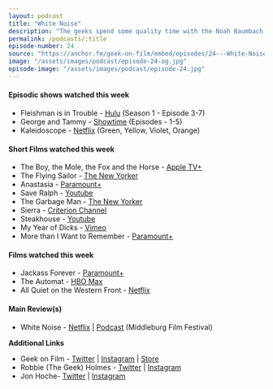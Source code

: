 ```yaml
---
layout: podcast
title: "White Noise"
description: "The geeks spend some quality time with the Noah Baumbach's adaptation of Don DeLillo's novel White Noise."
permalink: /podcasts/:title
episode-number: 24
source: "https://anchor.fm/geek-on-film/embed/episodes/24---White-Noise-e1t63sv"
image: "/assets/images/podcast/episode-24-og.jpg"
episode-image: "/assets/images/podcast/episode-24.jpg"
---
```

<h4><strong>Episodic shows watched this week</strong></h4>
<ul>
 <li>Fleishman is in Trouble - <a href="https://www.hulu.com/series/fleishman-is-in-trouble-710e51f8-3387-404d-8b07-e7c9b766d11c"><u>Hulu</u></a> (Season 1 - Episode 3-7)</li>
 <li>George and Tammy - <a href="https://www.sho.com/george-and-tammy"><u>Showtime</u></a> (Episodes - 1-5)</li>
 <li>Kaleidoscope - <a href="https://www.netflix.com/watch/81026905?source=35"><u>Netflix</u></a> (Green, Yellow, Violet, Orange)</li>
</ul>
<h4><strong>Short Films watched this week</strong></h4>
<ul>
 <li>The Boy, the Mole, the Fox and the Horse - <a href="https://tv.apple.com/us/movie/the-boy-the-mole-the-fox-and-the-horse/umc.cmc.2aenzye90tqkj7iy0131oom9x"><u>Apple TV+</u></a></li>
  <li>The Flying Sailor - <a href="https://www.newyorker.com/video/watch/the-new-yorker-documentary-flying-sailor"><u>The New Yorker</u></a></li>
  <li>Anastasia - <a href="https://www.paramountplus.com/movies/video/2jX2Jk8zI_730uXuNU36QH9_bM_eYacO/"><u>Paramount+</u></a></li>
  <li>Save Ralph - <a href="https://youtu.be/G393z8s8nFY"><u>Youtube</u></a></li>
  <li>The Garbage Man - <a href="https://www.newyorker.com/video/watch/the-new-yorker-documentary-the-garbage-man"><u>The New Yorker</u></a></li>
  <li>Sierra - <a href="https://www.criterionchannel.com/30-minutes-or-less/videos/sierra"><u>Criterion Channel</u></a></li>
  <li>Steakhouse - <a href="https://www.youtube.com/watch?v=W7itWOILlSw"><u>Youtube</u></a></li>
  <li>My Year of Dicks - <a href="https://vimeo.com/785947192"><u>Vimeo</u></a></li>
  <li>More than I Want to Remember - <a href="https://www.paramountplus.com/movies/video/ACtZEzlz9XrDI_rN3Z9uRYAug4L4yG5u/"><u>Paramount+</u></a></li>
</ul>
<h4><strong>Films watched this week</strong></h4>
<ul>
  <li>Jackass Forever - <a href="https://www.paramountplus.com/movies/video/jrB1R7geuFK6LEGRIkJzuwqqFMcem3si/"><u>Paramount+</u></a></li>
  <li>The Automat - <a href="https://www.hbomax.com/feature/urn:hbo:feature:GY1AjQAJGuMMHswEAAAAD"><u>HBO Max</u></a></li>
  <li>All Quiet on the Western Front - <a href="https://www.netflix.com/title/81260280"><u>Netflix</u></a></li>
</ul>
<h4><strong>Main Review(s)</strong></h4>
<ul>
  <li>White Noise - <a href="https://www.netflix.com/title/81317320"><u>Netflix</u></a> | <a href="https://geekonfilm.com/podcasts/episode-12"><u>Podcast</u></a> (Middleburg Film Festival)</li>
</ul>
<p><strong>Additional Links</strong></p>
<ul>
  <li>Geek on Film - <a href="https://twitter.com/geekonfilmcom"><u>Twitter</u></a> | <a href="https://www.instagram.com/geekonfilmcom/"><u>Instagram</u></a> | <a href="https://www.geekonfilm.shop/"><u>Store</u></a></li>
  <li>Robbie (The Geek) Holmes - <a href="https://twitter.com/robbiethegeek"><u>Twitter</u></a> | <a href="https://www.instagram.com/robbiethegeek/"><u>Instagram</u></a></li>
  <li>Jon Hoche- <a href="https://twitter.com/JonHoche"><u>Twitter</u></a> | <a href="https://www.instagram.com/jonhoche/"><u>Instagram</u></a></li>
</ul>